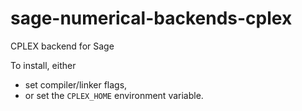 # sage-numerical-backends-cplex
CPLEX backend for Sage

To install, either
- set compiler/linker flags,
- or set the `CPLEX_HOME` environment variable.
